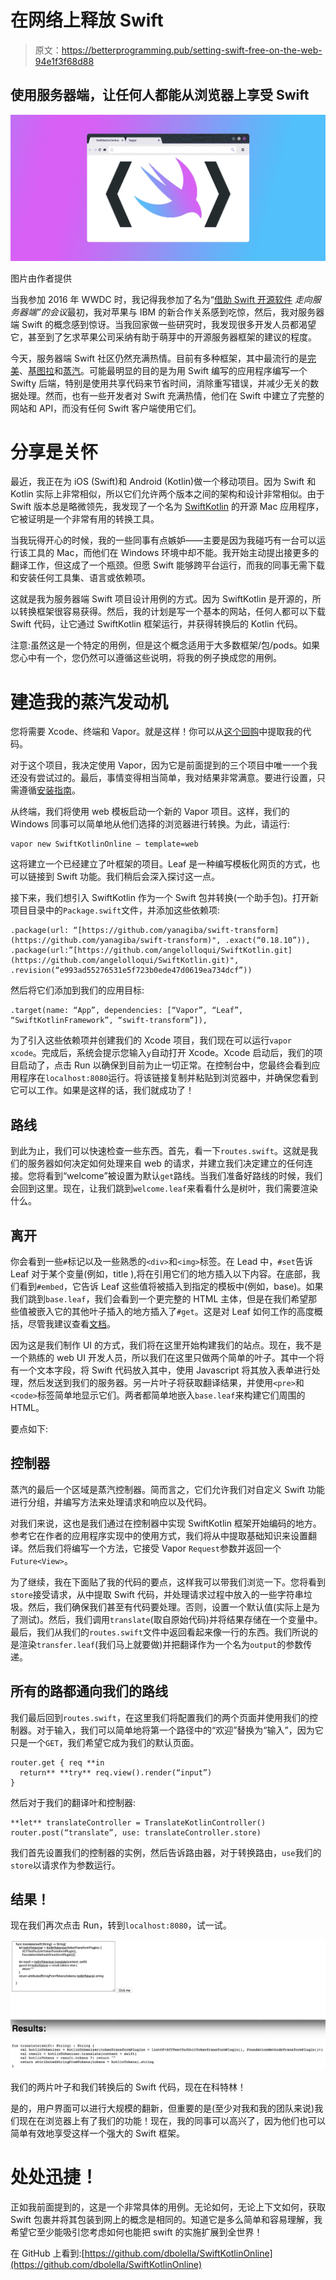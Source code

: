 # 在网络上释放 Swift

> 原文：<https://betterprogramming.pub/setting-swift-free-on-the-web-94e1f3f68d88>

## 使用服务器端，让任何人都能从浏览器上享受 Swift

![](img/a987b289e878e04a83f5076a7a23d9a9.png)

图片由作者提供

当我参加 2016 年 WWDC 时，我记得我参加了名为“[借助 Swift 开源软件](https://developer.apple.com/videos/play/wwdc2016/415/) *走向服务器端”的会议*最初，我对苹果与 IBM 的新合作关系感到吃惊，然后，我对服务器端 Swift 的概念感到惊讶。当我回家做一些研究时，我发现很多开发人员都渴望它，甚至到了乞求苹果公司采纳有助于萌芽中的开源服务器框架的建议的程度。

今天，服务器端 Swift 社区仍然充满热情。目前有多种框架，其中最流行的是[完美](https://perfect.org/)、[基图拉](https://www.kitura.io/)和[蒸汽](https://vapor.codes/)。可能最明显的目的是为用 Swift 编写的应用程序编写一个 Swifty 后端，特别是使用共享代码来节省时间，消除重写错误，并减少无关的数据处理。然而，也有一些开发者对 Swift 充满热情，他们在 Swift 中建立了完整的网站和 API，而没有任何 Swift 客户端使用它们。

# 分享是关怀

最近，我正在为 iOS (Swift)和 Android (Kotlin)做一个移动项目。因为 Swift 和 Kotlin 实际上非常相似，所以它们允许两个版本之间的架构和设计非常相似。由于 Swift 版本总是略微领先，我发现了一个名为 [SwiftKotlin](https://github.com/angelolloqui/SwiftKotlin) 的开源 Mac 应用程序，它被证明是一个非常有用的转换工具。

当我玩得开心的时候，我的一些同事有点嫉妒——主要是因为我碰巧有一台可以运行该工具的 Mac，而他们在 Windows 环境中却不能。我开始主动提出接更多的翻译工作，但这成了一个瓶颈。但愿 Swift 能够跨平台运行，而我的同事无需下载和安装任何工具集、语言或依赖项。

这就是我为服务器端 Swift 项目设计用例的方式。因为 SwiftKotlin 是开源的，所以转换框架很容易获得。然后，我的计划是写一个基本的网站，任何人都可以下载 Swift 代码，让它通过 SwiftKotlin 框架运行，并获得转换后的 Kotlin 代码。

注意:虽然这是一个特定的用例，但是这个概念适用于大多数框架/包/pods。如果您心中有一个，您仍然可以遵循这些说明，将我的例子换成您的用例。

# 建造我的蒸汽发动机

您将需要 Xcode、终端和 Vapor。就是这样！你可以从[这个回购](https://github.com/dbolella/SwiftKotlinOnline)中提取我的代码。

对于这个项目，我决定使用 Vapor，因为它是前面提到的三个项目中唯一一个我还没有尝试过的。最后，事情变得相当简单，我对结果非常满意。要进行设置，只需遵循[安装指南](https://docs.vapor.codes/3.0/install/macos/)。

从终端，我们将使用 web 模板启动一个新的 Vapor 项目。这样，我们的 Windows 同事可以简单地从他们选择的浏览器进行转换。为此，请运行:

```
vapor new SwiftKotlinOnline — template=web
```

这将建立一个已经建立了叶框架的项目。Leaf 是一种编写模板化网页的方式，也可以链接到 Swift 功能。我们稍后会深入探讨这一点。

接下来，我们想引入 SwiftKotlin 作为一个 Swift 包并转换(一个助手包)。打开新项目目录中的`Package.swift`文件，并添加这些依赖项:

```
.package(url: “[https://github.com/yanagiba/swift-transform](https://github.com/yanagiba/swift-transform)", .exact(“0.18.10”)),
.package(url:”[https://github.com/angelolloqui/SwiftKotlin.git](https://github.com/angelolloqui/SwiftKotlin.git)", .revision(“e993ad55276531e5f723b0ede47d0619ea734dcf”))
```

然后将它们添加到我们的应用目标:

```
.target(name: “App”, dependencies: [“Vapor”, “Leaf”, “SwiftKotlinFramework”, “swift-transform”]),
```

为了引入这些依赖项并创建我们的 Xcode 项目，我们现在可以运行`vapor xcode`。完成后，系统会提示您输入`y`自动打开 Xcode。Xcode 启动后，我们的项目启动了，点击 Run 以确保到目前为止一切正常。在控制台中，您最终会看到应用程序在`localhost:8080`运行。将该链接复制并粘贴到浏览器中，并确保您看到它可以工作。如果是这样的话，我们就成功了！

## 路线

到此为止，我们可以快速检查一些东西。首先，看一下`routes.swift`。这就是我们的服务器如何决定如何处理来自 web 的请求，并建立我们决定建立的任何连接。您将看到“welcome”被设置为默认`get`路线。当我们准备好路线的时候，我们会回到这里。现在，让我们跳到`welcome.leaf`来看看什么是树叶，我们需要渲染什么。

## 离开

你会看到一些`#`标记以及一些熟悉的`<div>`和`<img>`标签。在 Lead 中，`#set`告诉 Leaf 对于某个变量(例如，title ),将在引用它们的地方插入以下内容。在底部，我们看到`#embed`，它告诉 Leaf 这些值将被插入到指定的模板中(例如，base)。如果我们跳到`base.leaf`，我们会看到一个更完整的 HTML 主体，但是在我们希望那些值被嵌入它的其他叶子插入的地方插入了`#get`。这是对 Leaf 如何工作的高度概括，尽管我建议查看[文档](https://docs.vapor.codes/3.0/leaf/overview/)。

因为这是我们制作 UI 的方式，我们将在这里开始构建我们的站点。现在，我不是一个熟练的 web UI 开发人员，所以我们在这里只做两个简单的叶子。其中一个将有一个文本字段，将 Swift 代码放入其中，使用 Javascript 将其放入表单进行处理，然后发送到我们的服务器。另一片叶子将获取翻译结果，并使用`<pre>`和`<code>`标签简单地显示它们。两者都简单地嵌入`base.leaf`来构建它们周围的 HTML。

要点如下:

## 控制器

蒸汽的最后一个区域是蒸汽控制器。简而言之，它们允许我们对自定义 Swift 功能进行分组，并编写方法来处理请求和响应以及代码。

对我们来说，这也是我们通过在控制器中实现 SwiftKotlin 框架开始编码的地方。参考它在作者的应用程序实现中的使用方式，我们将从中提取基础知识来设置翻译。然后我们将编写一个方法，它接受 Vapor `Request`参数并返回一个`Future<View>`。

为了继续，我在下面贴了我的代码的要点，这样我可以带我们浏览一下。您将看到`store`接受请求，从中提取 Swift 代码，并处理请求过程中放入的一些字符串垃圾。然后，我们确保我们甚至有代码要处理。否则，设置一个默认值(实际上是为了测试)。然后，我们调用`translate`(取自原始代码)并将结果存储在一个变量中。最后，我们从我们的`routes.swift`文件中返回看起来像一行的东西。我们所说的是渲染`transfer.leaf`(我们马上就要做)并把翻译作为一个名为`output`的参数传递。

## 所有的路都通向我们的路线

我们最后回到`routes.swift`，在这里我们将配置我们的两个页面并使用我们的控制器。对于输入，我们可以简单地将第一个路径中的“欢迎”替换为“输入”，因为它只是一个`GET`，我们希望它成为我们的默认页面。

```
router.get { req **in
  return** **try** req.view().render(“input”)
}
```

然后对于我们的翻译叶和控制器:

```
**let** translateController = TranslateKotlinController()
router.post(“translate”, use: translateController.store)
```

我们首先设置我们的控制器的实例，然后告诉路由器，对于转换路由，`use`我们的`store`以请求作为参数运行。

## 结果！

现在我们再次点击 Run，转到`localhost:8080`，试一试。

![](img/0d186ff583fe73abd36f3eb9ebbfab0b.png)

我们的两片叶子和我们转换后的 Swift 代码，现在在科特林！

是的，用户界面可以进行大规模的翻新，但重要的是(至少对我和我的团队来说)我们现在在浏览器上有了我们的功能！现在，我的同事可以高兴了，因为他们也可以简单有效地享受这样一个强大的 Swift 框架。

# 处处迅捷！

正如我前面提到的，这是一个非常具体的用例。无论如何，无论上下文如何，获取 Swift 包裹并将其包装到网上的概念是相同的。知道它是多么简单和容易理解，我希望它至少能吸引您考虑如何也能把 swift 的实施扩展到全世界！

在 GitHub 上看到:[https://github.com/dbolella/SwiftKotlinOnline](https://github.com/dbolella/SwiftKotlinOnline)